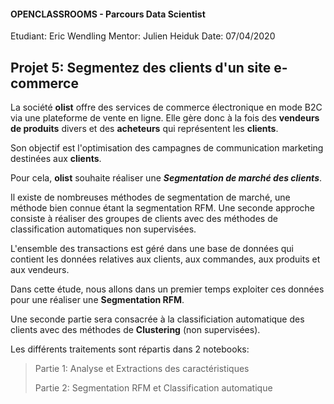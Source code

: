 #### OPENCLASSROOMS - Parcours Data Scientist
Etudiant: Eric Wendling
Mentor: Julien Heiduk
Date: 07/04/2020

## Projet 5: Segmentez des clients d'un site e-commerce

La société **olist** offre des services de commerce électronique en mode B2C via une plateforme de vente en ligne.
Elle gère donc à la fois des **vendeurs de produits** divers et des **acheteurs** qui représentent les **clients**.

Son objectif est l'optimisation des campagnes de communication marketing destinées aux **clients**.

Pour cela, **olist** souhaite réaliser une ***Segmentation de marché des clients***.

Il existe de nombreuses méthodes de segmentation de marché, une méthode bien connue étant la segmentation RFM.
Une seconde approche consiste à réaliser des groupes de clients avec des méthodes de classification automatiques non supervisées.

L'ensemble des transactions est géré dans une base de données qui contient les données relatives aux clients, aux commandes, aux produits et aux vendeurs.

Dans cette étude, nous allons dans un premier temps exploiter ces données pour une réaliser une **Segmentation RFM**.

Une seconde partie sera consacrée à la classificiation automatique des clients avec des méthodes de **Clustering** (non supervisées).

Les différents traitements sont répartis dans 2 notebooks:

>Partie 1: Analyse et Extractions des caractéristiques
>
>Partie 2: Segmentation RFM et Classification automatique
